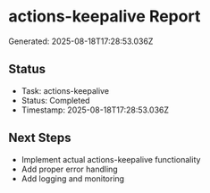 # actions-keepalive Report

Generated: 2025-08-18T17:28:53.036Z

## Status
- Task: actions-keepalive
- Status: Completed
- Timestamp: 2025-08-18T17:28:53.036Z

## Next Steps
- Implement actual actions-keepalive functionality
- Add proper error handling
- Add logging and monitoring
